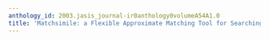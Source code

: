 ```yaml
---
anthology_id: 2003.jasis_journal-ir0anthology0volumeA54A1.0
title: 'Matchsimile: a Flexible Approximate Matching Tool for Searching Proper Name'
---
```


